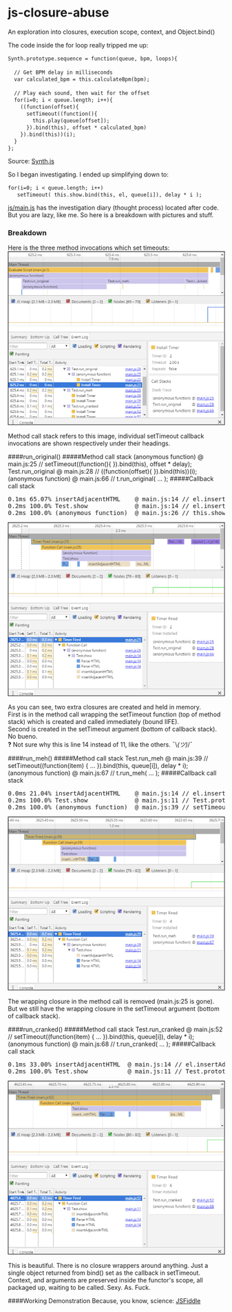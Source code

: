 # js-closure-abuse
An exploration into closures, execution scope, context, and Object.bind()



The code inside the for loop really tripped me up:

    Synth.prototype.sequence = function(queue, bpm, loops){

      // Get BPM delay in milliseconds
      var calculated_bpm = this.calculateBpm(bpm);

      // Play each sound, then wait for the offset
      for(i=0; i < queue.length; i++){
        ((function(offset){
          setTimeout((function(){
            this.play(queue[offset]);
          }).bind(this), offset * calculated_bpm)
        }).bind(this))(i);
      }
    };

Source: [Synth.js](https://github.com/garvank/synth-js)


So I began investigating. I ended up simplifying down to:

    for(i=0; i < queue.length; i++)
       setTimeout( this.show.bind(this, el, queue[i]), delay * i );

[js/main.js](js/main.js) has the investigation diary (thought process) located after code.  
But you are lazy, like me. So here is a breakdown with pictures and stuff.

### Breakdown
Here is the three method invocations which set timeouts:
![Method Invocation Callstacks](img/method_invocation_callstacks.jpg)

Method call stack refers to this image, individual setTimeout callback invocations are shown respectively under their headings.

####run_original()
#####Method call stack
    (anonymous function)  @ main.js:25 // setTimeout((function(){ }).bind(this), offset * delay);
    Test.run_original     @ main.js:28 // ((function(offset){ }).bind(this))(i);
    (anonymous function)  @ main.js:66 // t.run_original( ... );
#####Callback call stack
<pre>
0.1ms 65.07% insertAdjacentHTML    @ main.js:14 // el.insertAdjacentHTML("beforeend", html);
0.2ms 100.0% Test.show             @ main.js:14 // el.insertAdjacentHTML("beforeend", html); <b>?</b>
0.2ms 100.0% (anonymous function)  @ main.js:26 // this.show(el, queue[offset]);
</pre>
![run_meh callback stack](img/run_original_calllbackstack.jpg)

As you can see, two extra closures are created and held in memory.  
First is in the method call wrapping the setTimeout function (top of method stack) which is created and called immediately (bound IIFE).  
Second is created in the setTimeout argument (bottom of callback stack). No bueno.  
**?** Not sure why this is line 14 instead of 11, like the others. ¯\\_(ツ)_/¯

####run_meh()
#####Method call stack
    Test.run_meh         @ main.js:39 // setTimeout((function(item) { ... }).bind(this, queue[i]), delay * i);
    (anonymous function) @ main.js:67 // t.run_meh( ... );
#####Callback call stack
<pre>
0.0ms 21.04% insertAdjacentHTML    @ main.js:14 // el.insertAdjacentHTML("beforeend", html);
0.2ms 100.0% Test.show             @ main.js:11 // Test.prototype.show = function(el, data){
0.2ms 100.0% (anonymous function)  @ main.js:39 // setTimeout((function(item) {
</pre>
![run_meh callback stack](img/run_meh_callbackstack.jpg)

The wrapping closure in the method call is removed (main.js:25 is gone). But we still have the wrapping closure in the setTimeout argument (bottom of callback stack).


####run_cranked()
#####Method call stack
    Test.run_cranked      @ main.js:52 // setTimeout((function(item) { ... }).bind(this, queue[i]), delay * i);
    (anonymous function)  @ main.js:68 // t.run_cranked( ... );
#####Callback call stack
<pre>
0.1ms 33.00% insertAdjacentHTML  @ main.js:14 // el.insertAdjacentHTML("beforeend", html);
0.2ms 100.0% Test.show           @ main.js:11 // Test.prototype.show = function(el, data){
</pre>
![run_cranked callback stack](img/run_cranked_callbackstack.jpg)

This is beautiful. There is no closure wrappers around anything. Just a single object returned from bind() set as the callback in setTimeout. Context, and arguments are preserved inside the functor's scope, all packaged up, waiting to be called. Sexy. As. Fuck.

####Working Demonstration
Because, you know, science: [JSFiddle](https://jsfiddle.net/ryunp/8nyq969t/)